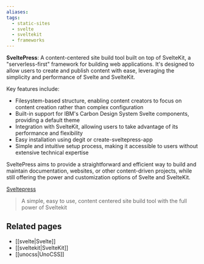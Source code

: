 ```yaml
---
aliases: 
tags:
  - static-sites
  - svelte
  - sveltekit
  - frameworks
---
```

**SveltePress**: A content-centered site build tool built on top of SvelteKit, a "serverless-first" framework for building web applications. It's designed to allow users to create and publish content with ease, leveraging the simplicity and performance of Svelte and SvelteKit.

Key features include:

* Filesystem-based structure, enabling content creators to focus on content creation rather than complex configuration
* Built-in support for IBM's Carbon Design System Svelte components, providing a default theme
* Integration with SvelteKit, allowing users to take advantage of its performance and flexibility
* Easy installation using degit or create-sveltepress-app
* Simple and intuitive setup process, making it accessible to users without extensive technical expertise

SveltePress aims to provide a straightforward and efficient way to build and maintain documentation, websites, or other content-driven projects, while still offering the power and customization options of Svelte and SvelteKit.

[Sveltepress](https://sveltepress.site/)
> A simple, easy to use, content centered site build tool with the full power of Sveltekit

## Related pages

- [[svelte|Svelte]]
- [[sveltekit|SvelteKit]]
- [[unocss|UnoCSS]]